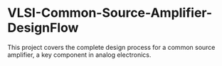 # VLSI-Common-Source-Amplifier-DesignFlow
This project covers the complete design process for a common source amplifier, a key component in analog electronics. 
